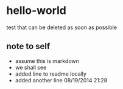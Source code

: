 hello-world
===========

test that can be deleted as soon as possible

note to self
-----

* assume this is markdown
* we shall see
* added line to readme locally
* added another line 08/19/2014 21:28
